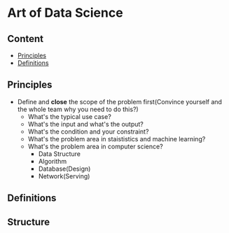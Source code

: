 # Art of Data Science

## Content

- [Principles](#Principles)
- [Definitions](#Definitions)

## Principles

- Define and **close** the scope of the problem first(Convince yourself and the whole team why you need to do this?)
  - What's the typical use case?
  - What's the input and what's the output?
  - What's the condition and your constraint?
  - What's the problem area in staististics and machine learning?
  - What's the problem area in computer science?
    - Data Structure
    - Algorithm
    - Database(Design)
    - Network(Serving)

## Definitions

## Structure